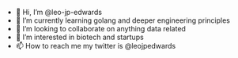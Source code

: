- 👋 Hi, I’m @leo-jp-edwards
- 🌱 I’m currently learning golang and deeper engineering principles
- 💞️ I’m looking to collaborate on anything data related
- 👀 I’m interested in biotech and startups
- 📫 How to reach me my twitter is @leojpedwards
